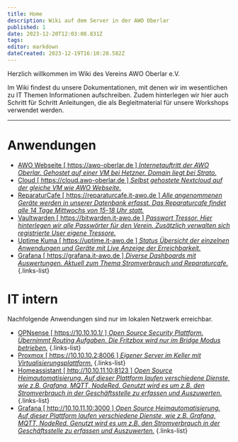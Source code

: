 ```yaml
---
title: Home
description: Wiki auf dem Server in der AWO Oberlar
published: 1
date: 2023-12-20T12:03:08.831Z
tags: 
editor: markdown
dateCreated: 2023-12-19T16:10:28.582Z
---
```


Herzlich willkommen im Wiki des Vereins AWO Oberlar e.V.

Im Wiki findest du unsere Dokumentationen, mit denen wir im wesentlichen zu IT Themen Informationen aufschreiben.
Zudem hinterlegen wir hier auch Schritt für Schritt Anleitungen, die als Begleitmaterial für unsere Workshops verwendet werden.

---

# Anwendungen
- [AWO Webseite [ https://awo-oberlar.de ] *Internetauftritt der AWO Oberlar. Gehostet auf einer VM bei Hetzner. Domain liegt bei Strato.*](https://awo-oberlar.de)
- [Cloud [ https://cloud.awo-oberlar.de ] *Selbst gehostete Nextcloud auf der gleiche VM wie AWO Webseite.*](https://cloud.awo-oberlar.de)
- [ReparaturCafe [ https://reparaturcafe.it-awo.de ] *Alle angenommenen Geräte werden in unserer Datenbank erfasst. Das Reparaturcafe findet alle 14 Tage Mittwochs von 15-18 Uhr statt.*](https://reparaturcafe.it-awo.de)
- [Vaultwarden [ https://bitwarden.it-awo.de ] *Passwort Tressor. Hier hinterlegen wir alle Passwörter für den Verein. Zusätzlich verwalten sich registrierte User eigene Tressore.*](https://bitwarden.it-awo.de)
- [Uptime Kuma [ https://uptime.it-awo.de ] *Status Übersicht der einzelnen Anwendungen und Geräte mit Live Anzeige der Erreichbarkeit.*](https://uptime.it-awo.de)
- [Grafana [ https://grafana.it-awo.de ] *Diverse Dashboards mit Auswertungen. Aktuell zum Thema Stromverbrauch und Reparaturcafe.*](https://grafana.it-awo.de)
{.links-list}


# IT intern
Nachfolgende Anwendungen sind nur im lokalen Netzwerk erreichbar.
- [OPNsense [ https://10.10.10.1/ ] *Open Source Security Plattform. Übernimmt Routing Aufgaben. Die Fritzbox wird nur im Bridge Modus betrieben.*](https://10.10.10.1/)
{.links-list}
- [Proxmox [ https://10.10.10.2:8006 ] *Eigener Server im Keller mit Virtualisierungsplattform.*](https://10.10.10.2:8006)
{.links-list}
- [Homeassistant [ http://10.10.11.10:8123 ] *Open Source Heimautomatisierung. Auf dieser Plattform laufen verschiedene Dienste, wie z.B. Grafana, MQTT, NodeRed. Genutzt wird es um z.B. den Stromverbrauch in der Geschäftsstelle zu erfassen und Auszuwerten.*](http://10.10.11.10:8123)
{.links-list}
- [Grafana [ http://10.10.11.10:3000 ] *Open Source Heimautomatisierung. Auf dieser Plattform laufen verschiedene Dienste, wie z.B. Grafana, MQTT, NodeRed. Genutzt wird es um z.B. den Stromverbrauch in der Geschäftsstelle zu erfassen und Auszuwerten.*](http://10.10.11.10:3000)
{.links-list}







